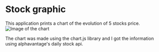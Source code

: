 # Stock graphic

This application prints a chart of the evolution of 5 stocks price.
![Image of the chart](https://i.imgur.com/mIweyns.png)

The chart was made using the chart.js library and I got the information using alphavantage's daily stock api.
